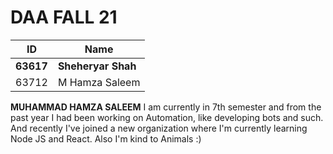# DAA FALL 21
| ID        | Name           
| ----------|-------------
| **63617**     | **Sheheryar Shah**
| 63712     | M Hamza Saleem

**MUHAMMAD HAMZA SALEEM**
I am currently in 7th semester and from the past year I had been working on Automation, like developing bots and such. And recently I've joined a new organization where I'm currently learning Node JS and React. Also I'm kind to Animals :)
